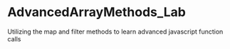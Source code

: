 # AdvancedArrayMethods_Lab
Utilizing the map and filter methods to learn advanced javascript function calls

